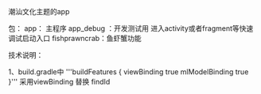 潮汕文化主题的app

包：
app： 主程序
app_debug ：开发测试用 进入activity或者fragment等快速调试启动入口
fishprawncrab：鱼虾蟹功能


技术说明：

1、build.gradle中
'''buildFeatures {
        viewBinding true
        mlModelBinding true
}'''
采用viewBinding 替换 findId
